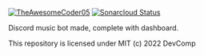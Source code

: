 [![TheAwesomeCoder05](https://circleci.com/gh/TheAwesomeCoder05/MusicComp-v2.svg?style=svg)](https://circleci.com/gh/TheAwesomeCoder05/MusicComp-v2)
[![Sonarcloud Status](https://sonarcloud.io/api/project_badges/measure?project=TheAwesomeCoder05_MusicComp-v2&metric=alert_status)](https://sonarcloud.io/dashboard?id=TheAwesomeCoder05_MusicComp-v2)

Discord music bot made, complete with dashboard.

This repository is licensed under MIT (c) 2022 DevComp
